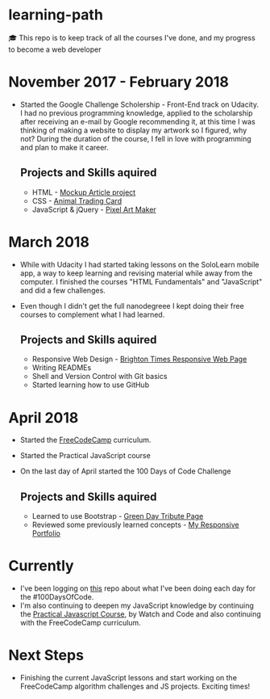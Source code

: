 # learning-path
:mortar_board: This repo is to keep track of all the courses I've done, and my progress to become a web developer

# November 2017 - February 2018
- Started the Google Challenge Scholership - Front-End track on Udacity. I had no previous programming knowledge, applied to the scholarship after receiving an e-mail by Google recommending it, at this time I was thinking of making a website to display my artwork so I figured, why not? During the duration of the course, I fell in love with programming and plan to make it career.

   ## Projects and Skills aquired
   - HTML - [Mockup Article project](https://sofiabsilva.github.io/html-mockup-article/)
   - CSS - [Animal Trading Card](https://sofiabsilva.github.io/animal-trading-card/)
   - JavaScript & jQuery - [Pixel Art Maker](https://sofiabsilva.github.io/pixel-art-maker/)

# March 2018
- While with Udacity I had started taking lessons on the SoloLearn mobile app, a way to keep learning and revising material while away from the computer. I finished the courses "HTML Fundamentals" and "JavaScript" and did a few challenges. 

- Even though I didn't get the full nanodegreee I kept doing their free courses to complement what I had learned.

  ## Projects and Skills aquired
   - Responsive Web Design - [Brighton Times Responsive Web Page](https://sofiabsilva.github.io/responsive-design/)
   - Writing READMEs
   - Shell and Version Control with Git basics
   - Started learning how to use GitHub

# April 2018 
   - Started the [FreeCodeCamp](https://www.freecodecamp.org/sofiabsilva) curriculum.
   - Started the Practical JavaScript course
   - On the last day of April started the 100 Days of Code Challenge
   
     ## Projects and Skills aquired
       - Learned to use Bootstrap - [Green Day Tribute Page](https://sofiabsilva.github.io/greenday-tribute-page/)
       - Reviewed some previously learned concepts - [My Responsive Portfolio](https://sofiabsilva.github.io/portfolio/) 
  
# Currently
   - I've been logging on [this](https://github.com/sofiabsilva/100-days-of-code/blob/master/log.md) repo about what I've been doing each day for the #100DaysOfCode.
   - I'm also continuing to deepen my JavaScript knowledge by continuing the [Practical Javascript Course](https://watchandcode.com/p/practical-javascript), by Watch and Code and also continuing with the FreeCodeCamp curriculum.
   
# Next Steps
   - Finishing the current JavaScript lessons and start working on the FreeCodeCamp algorithm challenges and JS projects. Exciting times!
